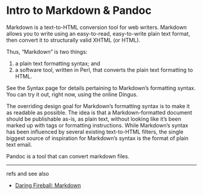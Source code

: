 # Intro to Markdown & Pandoc

Markdown is a text-to-HTML conversion tool for web writers. Markdown allows you
to write using an easy-to-read, easy-to-write plain text format, then convert
it to structurally valid XHTML (or HTML).

Thus, “Markdown” is two things:

1.  a plain text formatting syntax; and
2.  a software tool, written in Perl, that converts the plain text formatting
    to HTML.

See the Syntax page for details pertaining to Markdown’s formatting syntax. You
can try it out, right now, using the online Dingus.

The overriding design goal for Markdown’s formatting syntax is to make it as
readable as possible. The idea is that a Markdown-formatted document should be
publishable as-is, as plain text, without looking like it’s been marked up with
tags or formatting instructions. While Markdown’s syntax has been influenced by
several existing text-to-HTML filters, the single biggest source of inspiration
for Markdown’s syntax is the format of plain text email.

Pandoc is a tool that can convert markdown files.

---

refs and see also

-   [Daring Fireball: Markdown](http://daringfireball.net/projects/markdown/)
